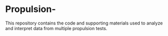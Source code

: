 # Propulsion-
This repository contains the code and supporting materials used to analyze and interpret data from multiple propulsion tests.
